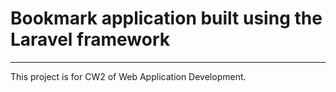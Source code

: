 # Bookmark application built using the Laravel framework
***
This project is for CW2 of Web Application Development.